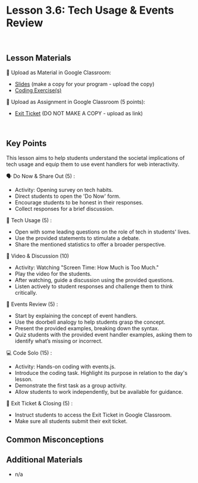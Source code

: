 # Lesson 3.6: Tech Usage & Events Review

<br>

## Lesson Materials

📖 Upload as Material in Google Classroom:
- [Slides](https://docs.google.com/presentation/d/1y_7hW0Xc-OULL9EjIXfcJmPpSKdltrutJ8-zGz8hXrs/copy) (make a copy for your program - upload the copy)
- [Coding Exercise(s)](https://github.com/Nextech-Catapults/int-u3l6-student-exercises)

📝 Upload as Assignment in Google Classroom (5 points):
- [Exit Ticket](https://forms.gle/xRZCHXSwVrjMafiXA) (DO NOT MAKE A COPY - upload as link)

<br>


## Key Points

This lesson aims to help students understand the societal implications of tech usage and equip them to use event handlers for web interactivity.

🗣️ Do Now & Share Out (5) :
- Activity: Opening survey on tech habits.
- Direct students to open the 'Do Now' form.
- Encourage students to be honest in their responses.
- Collect responses for a brief discussion.

🤳 Tech Usage (5) :
- Open with some leading questions on the role of tech in students' lives.
- Use the provided statements to stimulate a debate.
- Share the mentioned statistics to offer a broader perspective.

🎥 Video & Discussion (10)
- Activity: Watching "Screen Time: How Much is Too Much."
- Play the video for the students.
- After watching, guide a discussion using the provided questions.
- Listen actively to student responses and challenge them to think critically.

🔘 Events Review (5) :
- Start by explaining the concept of event handlers.
- Use the doorbell analogy to help students grasp the concept.
- Present the provided examples, breaking down the syntax.
- Quiz students with the provided event handler examples, asking them to identify what’s missing or incorrect.

💻 Code Solo (15) :
- Activity: Hands-on coding with events.js.
- Introduce the coding task. Highlight its purpose in relation to the day's lesson.
- Demonstrate the first task as a group activity.
- Allow students to work independently, but be available for guidance.

👋 Exit Ticket & Closing (5) :
- Instruct students to access the Exit Ticket in Google Classroom.
- Make sure all students submit their exit ticket.



## Common Misconceptions



## Additional Materials
- n/a
